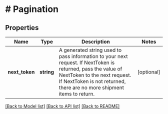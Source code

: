 # # Pagination

## Properties

Name | Type | Description | Notes
------------ | ------------- | ------------- | -------------
**next_token** | **string** | A generated string used to pass information to your next request. If NextToken is returned, pass the value of NextToken to the next request. If NextToken is not returned, there are no more shipment items to return. | [optional]

[[Back to Model list]](../../README.md#models) [[Back to API list]](../../README.md#endpoints) [[Back to README]](../../README.md)
